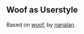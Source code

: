 ## Woof as Userstyle
Based on [woof](https://github.com/nanalan/woof/), by [nanalan](https://github.com/nanalan/).
